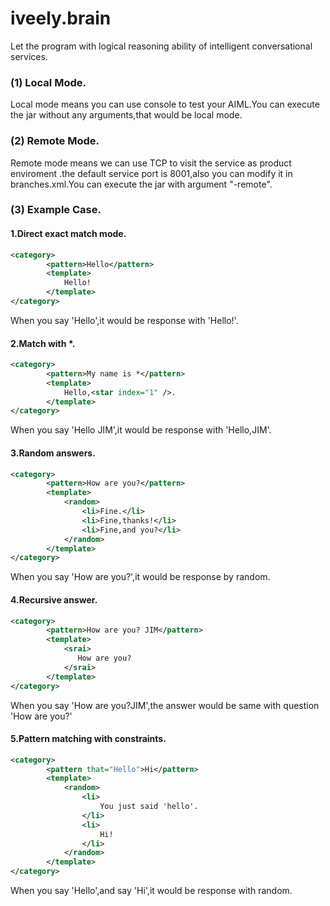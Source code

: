 # iveely.brain
Let the program with logical reasoning ability of intelligent conversational services.

### (1) Local Mode.
Local mode means you can use console to test your AIML.You can execute the jar
without any arguments,that would be local mode.
### (2) Remote Mode.
Remote mode means we can use TCP to visit the service as product enviroment
.the default service port is 8001,also you can modify it in branches.xml.You
can execute the jar with argument "-remote".
### (3) Example Case.
#### 1.Direct exact match mode.
```xml
<category>
        <pattern>Hello</pattern>
        <template>
            Hello!
        </template>
</category>
```
When you say 'Hello',it would be response with 'Hello!'.
#### 2.Match with *.
```xml
<category>
        <pattern>My name is *</pattern>
        <template>
            Hello,<star index="1" />.
        </template>
</category>
```
When you say 'Hello JIM',it would be response with 'Hello,JIM'.
#### 3.Random answers.
```xml
<category>
        <pattern>How are you?</pattern>
        <template>
            <random>
                <li>Fine.</li>
                <li>Fine,thanks!</li>
                <li>Fine,and you?</li>
            </random>
        </template>
</category>
```
When you say 'How are you?',it would be response by random.
#### 4.Recursive answer.
```xml
<category>
        <pattern>How are you? JIM</pattern>
        <template>
            <srai>
               How are you?
            </srai>
        </template>
</category>
```
When you say 'How are you?JIM',the answer would be same with question 'How
are you?'
#### 5.Pattern matching with constraints.
```xml
<category>
        <pattern that="Hello">Hi</pattern>
        <template>
            <random>
                <li>
                    You just said 'hello'.
                </li>
                <li>
                    Hi!
                </li>
            </random>
        </template>
</category>
```
When you say 'Hello',and say 'Hi',it would be response with random.

